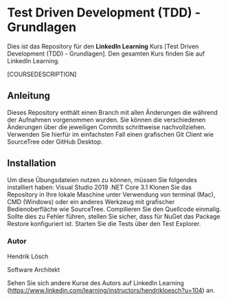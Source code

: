 # Test Driven Development (TDD) - Grundlagen
Dies ist das Repository für den **LinkedIn Learning** Kurs [Test Driven Development (TDD) - Grundlagen]. Den gesamten Kurs finden Sie auf LinkedIn Learning.

[COURSEDESCRIPTION]

## Anleitung
Dieses Repository enthält einen Branch mit allen Änderungen die während der Aufnahmen vorgenommen wurden. Sie können die verschiedenen Änderungen über die jeweiligen Commits schrittweise nachvollziehen. Verwenden Sie hierfür im einfachsten Fall einen grafischen Git Client wie SourceTree oder GitHub Desktop.

## Installation
Um diese Übungsdateien nutzen zu können, müssen Sie folgendes installiert haben:
Visual Studio 2019
.NET Core 3.1
Klonen Sie das Repository in Ihre lokale Maschine unter Verwendung von terminal (Mac), CMD (Windows) oder ein anderes Werkzeug mit grafischer Bedienoberfläche wie SourceTree.
Compilieren Sie den Quellcode einmalig. Sollte dies zu Fehler führen, stellen Sie sicher, dass für NuGet das Package Restore konfiguriert ist.
Starten Sie die Tests über den Test Explorer.

### Autor
Hendrik Lösch

Software Architekt

Sehen Sie sich andere Kurse des Autors auf LinkedIn Learning (https://www.linkedin.com/learning/instructors/hendrikloesch?u=104) an.
